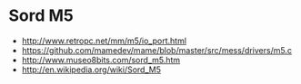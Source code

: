# Sord M5

* http://www.retropc.net/mm/m5/io_port.html
* https://github.com/mamedev/mame/blob/master/src/mess/drivers/m5.c
* http://www.museo8bits.com/sord_m5.htm
* http://en.wikipedia.org/wiki/Sord_M5
